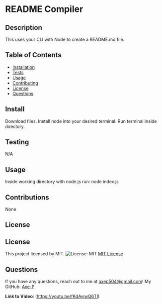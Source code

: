 # README Compiler

## Description
This uses your CLI with Node to create a README.md file.

## Table of Contents
- [Installation](#install)
- [Tests](#test)
- [Usage](#usage)
- [Contributing](#contributions)
- [License](#license)
- [Questions](#questions)

## Install
Download files. Install node into your desired terminal. Run terminal inside directory.

## Testing
N/A

## Usage
Inside working directory with node.js run: node index.js

## Contributions
None

## License

## License
This project licensed by MIT.
![License: MIT](https://img.shields.io/badge/License-MIT-yellow.svg)
[MIT License](https://opensource.org/licenses/MIT)


## Questions
If you have any questions, reach out to me at [axep504@gmail.com](mailto:axep504@gmail.com)! My GitHub: [Axe-P](https://github.com/Axe-P).

**Link to Video**: (https://youtu.be/fKdAyiwQ6TI)
